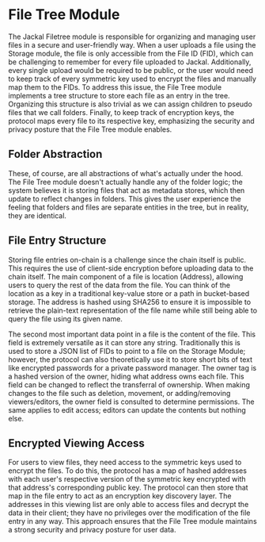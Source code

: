 # File Tree Module

The Jackal Filetree module is responsible for organizing and managing user files in a secure and user-friendly way. When a user uploads a file using the Storage module, the file is only accessible from the File ID (FID), which can be challenging to remember for every file uploaded to Jackal. Additionally, every single upload would be required to be public, or the user would need to keep track of every symmetric key used to encrypt the files and manually map them to the FIDs. To address this issue, the File Tree module implements a tree structure to store each file as an entry in the tree. Organizing this structure is also trivial as we can assign children to pseudo files that we call folders. Finally, to keep track of encryption keys, the protocol maps every file to its respective key, emphasizing the security and privacy posture that the File Tree module enables.

## Folder Abstraction&#x20;

These, of course, are all abstractions of what's actually under the hood. The File Tree module doesn't actually handle any of the folder logic; the system believes it is storing files that act as metadata stores, which then update to reflect changes in folders. This gives the user experience the feeling that folders and files are separate entities in the tree, but in reality, they are identical.

## File Entry Structure

Storing file entries on-chain is a challenge since the chain itself is public. This requires the use of client-side encryption before uploading data to the chain itself. The main component of a file is location (Address), allowing users to query the rest of the data from the file. You can think of the location as a key in a traditional key-value store or a path in bucket-based storage. The address is hashed using SHA256 to ensure it is impossible to retrieve the plain-text representation of the file name while still being able to query the file using its given name.

The second most important data point in a file is the content of the file. This field is extremely versatile as it can store any string. Traditionally this is used to store a JSON list of FIDs to point to a file on the Storage Module; however, the protocol can also theoretically use it to store short bits of text like encrypted passwords for a private password manager. The owner tag is a hashed version of the owner, hiding what address owns each file. This field can be changed to reflect the transferral of ownership. When making changes to the file such as deletion, movement, or adding/removing viewers/editors, the owner field is consulted to determine permissions. The same applies to edit access; editors can update the contents but nothing else.

## Encrypted Viewing Access

For users to view files, they need access to the symmetric keys used to encrypt the files. To do this, the protocol has a map of hashed addresses with each user's respective version of the symmetric key encrypted with that address's corresponding public key. The protocol can then store that map in the file entry to act as an encryption key discovery layer. The addresses in this viewing list are only able to access files and decrypt the data in their client; they have no privileges over the modification of the file entry in any way. This approach ensures that the File Tree module maintains a strong security and privacy posture for user data.
